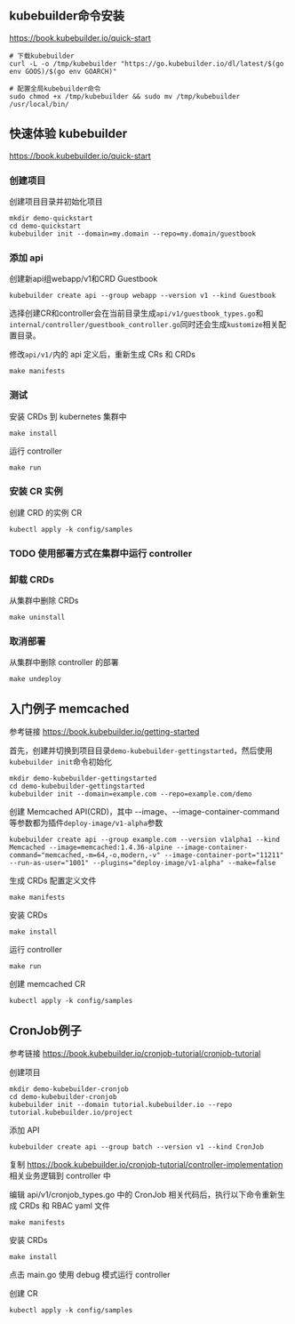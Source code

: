 ## kubebuilder命令安装

https://book.kubebuilder.io/quick-start

```shell
# 下载kubebuilder
curl -L -o /tmp/kubebuilder "https://go.kubebuilder.io/dl/latest/$(go env GOOS)/$(go env GOARCH)"

# 配置全局kubebuilder命令
sudo chmod +x /tmp/kubebuilder && sudo mv /tmp/kubebuilder /usr/local/bin/
```



## 快速体验 kubebuilder

https://book.kubebuilder.io/quick-start

### 创建项目

创建项目目录并初始化项目

```shell
mkdir demo-quickstart
cd demo-quickstart
kubebuilder init --domain=my.domain --repo=my.domain/guestbook
```

### 添加 api

创建新api组webapp/v1和CRD Guestbook

```shell
kubebuilder create api --group webapp --version v1 --kind Guestbook
```

选择创建CR和controller会在当前目录生成`api/v1/guestbook_types.go`和`internal/controller/guestbook_controller.go`同时还会生成`kustomize`相关配置目录。

修改`api/v1/`内的 api 定义后，重新生成 CRs 和 CRDs

```shell
make manifests
```

### 测试

安装 CRDs 到 kubernetes 集群中

```shell
make install
```

运行 controller

```shell
make run
```

### 安装 CR 实例

创建 CRD 的实例 CR

```shell
kubectl apply -k config/samples
```

### TODO 使用部署方式在集群中运行 controller

### 卸载 CRDs

从集群中删除 CRDs

```shell
make uninstall
```

### 取消部署

从集群中删除 controller 的部署

```shell
make undeploy
```



## 入门例子 memcached

参考链接 https://book.kubebuilder.io/getting-started

首先，创建并切换到项目目录`demo-kubebuilder-gettingstarted`，然后使用`kubebuilder init`命令初始化

```shell
mkdir demo-kubebuilder-gettingstarted
cd demo-kubebuilder-gettingstarted
kubebuilder init --domain=example.com --repo=example.com/demo
```

创建 Memcached API(CRD)，其中 --image、--image-container-command 等参数都为插件`deploy-image/v1-alpha`参数

```shell
kubebuilder create api --group example.com --version v1alpha1 --kind Memcached --image=memcached:1.4.36-alpine --image-container-command="memcached,-m=64,-o,modern,-v" --image-container-port="11211" --run-as-user="1001" --plugins="deploy-image/v1-alpha" --make=false
```

生成 CRDs 配置定义文件

```shell
make manifests
```

安装 CRDs

```shell
make install
```

运行 controller

```shell
make run
```

创建 memcached CR

```shell
kubectl apply -k config/samples
```



## CronJob例子

参考链接 https://book.kubebuilder.io/cronjob-tutorial/cronjob-tutorial

创建项目

```shell
mkdir demo-kubebuilder-cronjob
cd demo-kubebuilder-cronjob
kubebuilder init --domain tutorial.kubebuilder.io --repo tutorial.kubebuilder.io/project
```

添加 API

```shell
kubebuilder create api --group batch --version v1 --kind CronJob
```

复制 https://book.kubebuilder.io/cronjob-tutorial/controller-implementation 相关业务逻辑到 controller 中

编辑 api/v1/cronjob_types.go 中的 CronJob 相关代码后，执行以下命令重新生成 CRDs 和 RBAC yaml 文件

```shell
make manifests
```

安装 CRDs

```shell
make install
```

点击 main.go 使用 debug 模式运行 controller

创建 CR

```shell
kubectl apply -k config/samples
```


